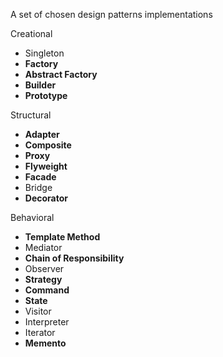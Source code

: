 A set of chosen design patterns implementations

Creational

- Singleton
- **Factory**
- **Abstract Factory**
- **Builder**
- **Prototype**

Structural

- **Adapter**
- **Composite**
- **Proxy**
- **Flyweight**
- **Facade**
- Bridge
- **Decorator**

Behavioral

- **Template Method**
- Mediator
- **Chain of Responsibility**
- Observer
- **Strategy**
- **Command**
- **State**
- Visitor
- Interpreter
- Iterator
- **Memento**

